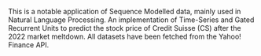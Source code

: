 This is a notable application of Sequence Modelled data, mainly used in Natural Language Processing. An implementation of Time-Series and Gated Recurrent Units to predict the stock price of Credit Suisse (CS) after the 2022 market meltdown. All datasets have been fetched from the Yahoo! Finance API.
